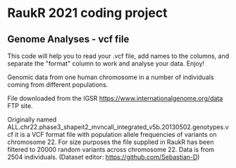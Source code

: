 # RaukR 2021 coding project
## Genome Analyses - vcf file

This code will help you to read your .vcf file, add names to the columns, and separate the "format" column to work and analyse your data. Enjoy!

Genomic data from one human chromosome in a number of individuals coming from different populations.

File downloaded from the IGSR https://www.internationalgenome.org/data FTP site.

Originally named ALL.chr22.phase3_shapeit2_mvncall_integrated_v5b.20130502.genotypes.vcf it is a VCF format file with population allele frequencies of variants on chromosome 22. For size purposes the file supplied in RaukR has been filtered to 20000 random variants across chromosome 22. Data is from 2504 individuals. (Dataset editor: https://github.com/Sebastian-D)

